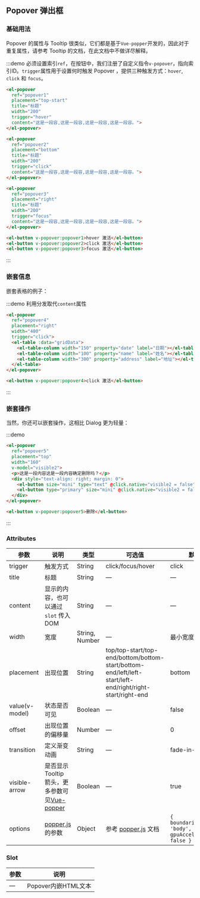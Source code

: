 <script>
  export default {
    data() {
      return {
        visible2: false,
        gridData: [{
          date: '2016-05-02',
          name: '王小虎',
          address: '上海市普陀区金沙江路 1518 弄'
        }, {
          date: '2016-05-04',
          name: '王小虎',
          address: '上海市普陀区金沙江路 1518 弄'
        }, {
          date: '2016-05-01',
          name: '王小虎',
          address: '上海市普陀区金沙江路 1518 弄'
        }, {
          date: '2016-05-03',
          name: '王小虎',
          address: '上海市普陀区金沙江路 1518 弄'
        }],
        gridData2: [{
          date: '2016-05-02',
          name: '王小虎',
          address: '上海市普陀区金沙江路 1518 弄',
        }, {
          date: '2016-05-04',
          name: '王小虎',
          address: '上海市普陀区金沙江路 1518 弄',
          $info: true
        }, {
          date: '2016-05-01',
          name: '王小虎',
          address: '上海市普陀区金沙江路 1518 弄',
        }, {
          date: '2016-05-03',
          name: '王小虎',
          address: '上海市普陀区金沙江路 1518 弄',
          $positive: true
        }],
        gridData3: [{
          tag: '家',
          date: '2016-05-03',
          name: '王小虎',
          address: '上海市普陀区金沙江路 1518 弄'
        }, {
          tag: '公司',
          date: '2016-05-02',
          name: '王小虎',
          address: '上海市普陀区金沙江路 1518 弄'
        }, {
          tag: '公司',
          date: '2016-05-04',
          name: '王小虎',
          address: '上海市普陀区金沙江路 1518 弄'
        }, {
          tag: '家',
          date: '2016-05-01',
          name: '王小虎',
          address: '上海市普陀区金沙江路 1518 弄'
        }, {
          tag: '公司',
          date: '2016-05-08',
          name: '王小虎',
          address: '上海市普陀区金沙江路 1518 弄'
        }, {
          tag: '家',
          date: '2016-05-06',
          name: '王小虎',
          address: '上海市普陀区金沙江路 1518 弄'
        }, {
          tag: '公司',
          date: '2016-05-07',
          name: '王小虎',
          address: '上海市普陀区金沙江路 1518 弄'
        }],
        singleSelection: {},
        multipleSelection: [],
        model: ''
      };
    },

    watch: {
      singleSelection(val) {
        console.log('selection: ', val);
      },

      multipleSelection(val) {
        console.log('selection: ', val);
      }
    },

    events: {
      handleClick(row) {
        console.log('you clicked ', row);
      }
    }
  };
</script>

<style>
  .demo-box.demo-popover {
    .el-popover + .el-popover {
      margin-left: 10px;
    }
    .el-input {
      width: 360px;
    }
    .el-button + .el-button {
      margin-left: 10px;
    }
  }
</style>

## Popover 弹出框

### 基础用法
Popover 的属性与 Tooltip 很类似，它们都是基于`Vue-popper`开发的，因此对于重复属性，请参考 Tooltip 的文档，在此文档中不做详尽解释。

:::demo 必须设置索引`ref`，在按钮中，我们注册了自定义指令`v-popover`，指向索引ID。`trigger`属性用于设置何时触发 Popover ，提供三种触发方式：`hover`, `click` 和 `focus`。
```html
<el-popover
  ref="popover1"
  placement="top-start"
  title="标题"
  width="200"
  trigger="hover"
  content="这是一段容,这是一段容,这是一段容,这是一段容。">
</el-popover>

<el-popover
  ref="popover2"
  placement="bottom"
  title="标题"
  width="200"
  trigger="click"
  content="这是一段容,这是一段容,这是一段容,这是一段容。">
</el-popover>

<el-popover
  ref="popover3"
  placement="right"
  title="标题"
  width="200"
  trigger="focus"
  content="这是一段容,这是一段容,这是一段容,这是一段容。">
</el-popover>

<el-button v-popover:popover1>hover 激活</el-button>
<el-button v-popover:popover2>click 激活</el-button>
<el-button v-popover:popover3>focus 激活</el-button>
```
:::

### 嵌套信息

嵌套表格的例子：

:::demo 利用分发取代`content`属性
```html
<el-popover
  ref="popover4"
  placement="right"
  width="400"
  trigger="click">
  <el-table :data="gridData">
    <el-table-column width="150" property="date" label="日期"></el-table-column>
    <el-table-column width="100" property="name" label="姓名"></el-table-column>
    <el-table-column width="300" property="address" label="地址"></el-table-column>
  </el-table>
</el-popover>

<el-button v-popover:popover4>click 激活</el-button>
```
:::

### 嵌套操作

当然，你还可以嵌套操作，这相比 Dialog 更为轻量：

:::demo
```html
<el-popover
  ref="popover5"
  placement="top"
  width="160"
  v-model="visible2">
  <p>这是一段内容这是一段内容确定删除吗？</p>
  <div style="text-align: right; margin: 0">
    <el-button size="mini" type="text" @click.native="visible2 = false">取消</el-button>
    <el-button type="primary" size="mini" @click.native="visible2 = false">确定</el-button>
  </div>
</el-popover>

<el-button v-popover:popover5>删除</el-button>
```
:::

### Attributes
| 参数               | 说明                                                     | 类型              | 可选值      | 默认值 |
|--------------------|----------------------------------------------------------|-------------------|-------------|--------|
| trigger | 触发方式 | String  | click/focus/hover |    click    |
|  title              | 标题 | String | — | — |
|  content        |  显示的内容，也可以通过 `slot` 传入 DOM   | String            | — | — |
|  width        |  宽度  | String, Number            | — | 最小宽度 150px |
|  placement        |  出现位置  | String | top/top-start/top-end/bottom/bottom-start/bottom-end/left/left-start/left-end/right/right-start/right-end |  bottom |
|  value(v-model)        |  状态是否可见  | Boolean           | — |  false |
|  offset        |  出现位置的偏移量  | Number           | — |  0 |
|  transition     |  定义渐变动画      | String             | — | fade-in-linear |
|  visible-arrow   |  是否显示 Tooltip 箭头，更多参数可见[Vue-popper](https://github.com/element-component/vue-popper) | Boolean | — | true |
|  options        | [popper.js](https://popper.js.org/documentation.html) 的参数 | Object            | 参考 [popper.js](https://popper.js.org/documentation.html) 文档 | `{ boundariesElement: 'body', gpuAcceleration: false }` |

### Slot
| 参数               | 说明                                                     |
|--- | ---|
| — | Popover内嵌HTML文本 |

